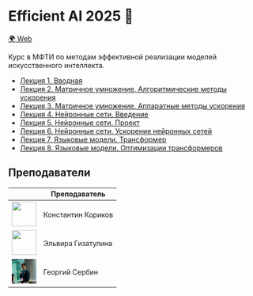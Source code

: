 # Efficient AI 2025 🤖

[🌍 Web](https://ckorikov.github.io/2025-spring-efficient-ai/)

Курс в МФТИ по методам эффективной реализации моделей искусственного интеллекта.

-   [Лекция 1. Вводная](intro.html)
-   [Лекция 2. Матричное умножение. Алгоритмические методы ускорения](matmul_1.html)
-   [Лекция 3. Матричное умножение. Аппаратные методы ускорения](matmul_2.html)
-   [Лекция 4. Нейронные сети. Введение](dl_1.html)
-   [Лекция 5. Нейронные сети. Проект](dl_2.html)
-   [Лекция 6. Нейронные сети. Ускорение нейронных сетей](dl_3.html)
-   [Лекция 7. Языковые модели. Трансформер](llm_1.html)
-   [Лекция 8. Языковые модели. Оптимизации трансформеров](llm_2.html)

## Преподаватели

|                                                                                                                                          | Преподаватель      |
| ---------------------------------------------------------------------------------------------------------------------------------------- | ------------------ |
| <img src="https://avatars.githubusercontent.com/u/10579090?v=4" width="50" height="50" />                                                | Константин Кориков |
| <img src="https://avatars.githubusercontent.com/u/91409566?s=96&v=4" width="50" height="50" />                                           | Эльвира Гизатулина |
| <img src="https://raw.githubusercontent.com/GoshaSerbin/tex-style/refs/heads/main/24-06-18_STorunov_257-2.jpg" width="50" height="50" /> | Георгий Сербин     |
